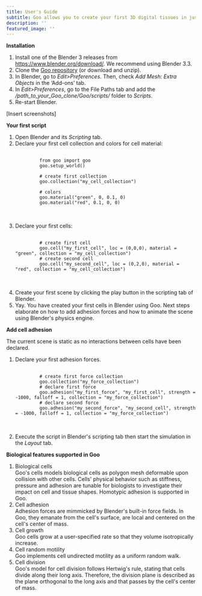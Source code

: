 ```yaml
---
title: User's Guide
subtitle: Goo allows you to create your first 3D digital tissues in just a few clicks.
description: ''
featured_image: ''
---
```


<b>Installation</b>

1. Install one of the Blender 3 releases from <a href="https://www.blender.org/download/">https://www.blender.org/download/</a>. We recommend using Blender 3.3.
2. Clone the <a href="https://github.com/smegason/Goo">Goo repository</a> (or download and unzip). 
3. In Blender, go to <i>Edit>Preferences</i>. Then, check <i>Add Mesh: Extra Objects</i> in the ‘Add-ons’ tab. 
4. In <i>Edit>Preferences</i>, go to the File Paths tab and add the <i>/path_to_your_Goo_clone/Goo/scripts/</i> folder to <i>Scripts</i>. 
5. Re-start Blender. 

[Insert screenshots]

<b>Your first script</b>

1. Open Blender and its <i>Scripting</i> tab. 
2. Declare your first cell collection and colors for cell material:
    <pre>
        <code class="language-python">             
            from goo import goo 
            goo.setup_world() <br>
            # create first collection
            goo.collection("my_cell_collection")

            # colors 
            goo.material("green", 0, 0.1, 0)
            goo.material("red", 0.1, 0, 0)
        </code> 
    </pre>
2. Declare your first cells: <br>
    <pre>
        <code class="language-python">             
            # create first cell
            goo.cell("my_first_cell", loc = (0,0,0), material = "green", collection = "my_cell_collection")
            # create second cell
            goo.cell("my_second_cell", loc = (0,2,0), material = "red", collection = "my_cell_collection")
        </code> 
    </pre>
3. Create your first scene by clicking the play button in the scripting tab of Blender. 
4. Yay. You have created your first cells in Blender using Goo. Next steps elaborate on how to add adhesion forces and how to animate the scene using Blender's physics engine. 

<b>Add cell adhesion</b>

The current scene is static as no interactions between cells have been declared. 
1. Declare your first adhesion forces. 
    <pre>
        <code class="language-python">  
            # create first force collection
            goo.collection("my_force_collection")           
            # declare first force
            goo.adhesion("my_first_force", "my_first_cell", strength = -1000, falloff = 1, collection = "my_force_collection")
            # declare second force
            goo.adhesion("my_second_force", "my_second_cell", strength = -1000, falloff = 1, collection = "my_force_collection")
        </code> 
    </pre>
2. Execute the script in Blender's scripting tab then start the simulation in the <i>Layout</i> tab. 

<b>Biological features supported in Goo</b>

1. Biological cells <br>
Goo's cells models biological cells as polygon mesh deformable upon collision with other cells. Cells' physical behavior such as stiffness, pressure and adhesion are tunable for biologists to investigate their impact on cell and tissue shapes. Homotypic adhesion is supported in Goo. 
2. Cell adhesion <br>
Adhesion forces are mimmicked by Blender's built-in force fields. In Goo, they emanate from the cell's surface, are local and centered on the cell's center of mass. 
3. Cell growth <br>
Goo cells grow at a user-specified rate so that they volume isotropically increase. 
4. Cell random motility <br>
Goo implements cell undirected motility as a uniform random walk. 
5. Cell division <br>
Goo's model for cell division follows Hertwig's rule, stating that cells divide along their long axis. Therefore, the division plane is described as the plane orthogonal to the long axis and that passes by the cell's center of mass. 